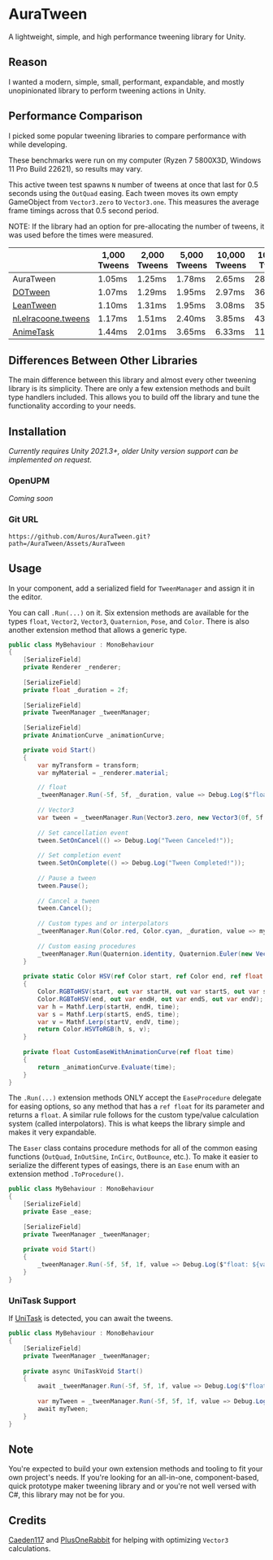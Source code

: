 # AuraTween
A lightweight, simple, and high performance tweening library for Unity.

## Reason

I wanted a modern, simple, small, performant, expandable, and mostly unopinionated library to perform tweening actions in Unity.

## Performance Comparison

I picked some popular tweening libraries to compare performance with while developing.

These benchmarks were run on my computer (Ryzen 7 5800X3D, Windows 11 Pro Build 22621), so results may vary.

This active tween test spawns `N` number of tweens at once that last for 0.5 seconds using the `OutQuad` easing.
Each tween moves its own empty GameObject from `Vector3.zero` to `Vector3.one`. This measures the average frame timings across that 0.5 second period.

NOTE: If the library had an option for pre-allocating the number of tweens, it was used before the times were measured.

|                                                                          | 1,000 Tweens | 2,000 Tweens | 5,000 Tweens | 10,000 Tweens | 100,000 Tweens |
|--------------------------------------------------------------------------|--------------|--------------|--------------|---------------|----------------|
| AuraTween                                                                | 1.05ms       | 1.25ms       | 1.78ms       | 2.65ms        | 28.58ms        |
| [DOTween](http://dotween.demigiant.com)                                  | 1.07ms       | 1.29ms       | 1.95ms       | 2.97ms        | 36.66ms        |
| [LeanTween](https://openupm.com/packages/com.oss.leantween)              | 1.10ms       | 1.31ms       | 1.95ms       | 3.08ms        | 35.33ms        |
| [nl.elracoone.tweens](https://openupm.com/packages/nl.elraccoone.tweens) | 1.17ms       | 1.51ms       | 2.40ms       | 3.85ms        | 43.88ms        |
| [AnimeTask](https://openupm.com/packages/dev.kyubuns.animetask)          | 1.44ms       | 2.01ms       | 3.65ms       | 6.33ms        | 110.82ms       |

## Differences Between Other Libraries

The main difference between this library and almost every other tweening library is its simplicity.
There are only a few extension methods and built type handlers included.
This allows you to build off the library and tune the functionality according to your needs.

## Installation

*Currently requires Unity 2021.3+, older Unity version support can be implemented on request.*

### OpenUPM
*Coming soon*

### Git URL
```
https://github.com/Auros/AuraTween.git?path=/AuraTween/Assets/AuraTween
```

## Usage

In your component, add a serialized field for `TweenManager` and assign it in the editor.

You can call `.Run(...)` on it. Six extension methods are available for the types `float`, `Vector2`, `Vector3`, `Quaternion`, `Pose`, and `Color`.
There is also another extension method that allows a generic type.
```cs
public class MyBehaviour : MonoBehaviour
{
    [SerializeField]
    private Renderer _renderer;
    
    [SerializeField]
    private float _duration = 2f;
    
    [SerializeField]
    private TweenManager _tweenManager;
    
    [SerializeField]
    private AnimationCurve _animationCurve;

    private void Start()
    {
        var myTransform = transform;
        var myMaterial = _renderer.material;

        // float
        _tweenManager.Run(-5f, 5f, _duration, value => Debug.Log($"float: ${value}"), Easer.OutCubic, this);
        
        // Vector3
        var tween = _tweenManager.Run(Vector3.zero, new Vector3(0f, 5f, 0f), _duration, value => myTransform.localPosition = value, Easer.InOutExpo, this);
    
        // Set cancellation event
        tween.SetOnCancel(() => Debug.Log("Tween Canceled!"));
        
        // Set completion event
        tween.SetOnComplete(() => Debug.Log("Tween Completed!"));
    
        // Pause a tween
        tween.Pause();
    
        // Cancel a tween
        tween.Cancel();
        
        // Custom types and or interpolators
        _tweenManager.Run(Color.red, Color.cyan, _duration, value => myMaterial.color = value, Easer.OutElastic, HSV, this);
        
        // Custom easing procedures
        _tweenManager.Run(Quaternion.identity, Quaternion.Euler(new Vector3(0f, 90f, 0f)), _duration, value => myTransform.localRotation = value, CustomEaseWithAnimationCurve, this);
    }
    
    private static Color HSV(ref Color start, ref Color end, ref float time)
    {
        Color.RGBToHSV(start, out var startH, out var startS, out var startV);
        Color.RGBToHSV(end, out var endH, out var endS, out var endV);
        var h = Mathf.Lerp(startH, endH, time);
        var s = Mathf.Lerp(startS, endS, time);
        var v = Mathf.Lerp(startV, endV, time);
        return Color.HSVToRGB(h, s, v);
    }
    
    private float CustomEaseWithAnimationCurve(ref float time)
    {
        return _animationCurve.Evaluate(time);
    }
}
```

The `.Run(...)` extension methods ONLY accept the `EaseProcedure` delegate for easing options, so any method that has a `ref float` for its parameter and returns a `float`.
A similar rule follows for the custom type/value calculation system (called interpolators). This is what keeps the library simple and makes it very expandable.

The `Easer` class contains procedure methods for all of the common easing functions (`OutQuad`, `InOutSine`, `InCirc`, `OutBounce`, etc.).
To make it easier to serialize the different types of easings, there is an `Ease` enum with an extension method `.ToProcedure()`.


```cs
public class MyBehaviour : MonoBehaviour
{
    [SerializeField]
    private Ease _ease;
    
    [SerializeField]
    private TweenManager _tweenManager;
    
    private void Start()
    {
        _tweenManager.Run(-5f, 5f, 1f, value => Debug.Log($"float: ${value}"), _ease.ToProcedure(), this);
    }
}
```

### UniTask Support

If [UniTask](https://github.com/Cysharp/UniTask) is detected, you can await the tweens.

```cs
public class MyBehaviour : MonoBehaviour
{
    [SerializeField]
    private TweenManager _tweenManager;
    
    private async UniTaskVoid Start()
    {
        await _tweenManager.Run(-5f, 5f, 1f, value => Debug.Log($"float: ${value}"), Easer.InCubic, this);
        
        var myTween = _tweenManager.Run(-5f, 5f, 1f, value => Debug.Log($"float: ${value}"), Easer.InCubic, this);
        await myTween;
    }
}
```

## Note

You're expected to build your own extension methods and tooling to fit your own project's needs.
If you're looking for an all-in-one, component-based, quick prototype maker tweening library and or you're not well versed with C#, this library may not be for you.

## Credits

[Caeden117](https://github.com/Caeden117) and [PlusOneRabbit](https://github.com/PlusOneRabbit) for helping with optimizing `Vector3` calculations.
